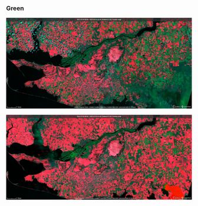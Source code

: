 ### Green

![Kherson-1](https://github.com/SergeyShchus/30DayMapChallenge_2022/blob/main/day_4_green/2021-07-03-00_Kherson_Vegetation_Sentinel-2_L2A_Custom_script.jpg?raw=true)

![Kherson-2](https://github.com/SergeyShchus/30DayMapChallenge_2022/blob/main/day_4_green/2022-07-03-00_Kherson_Vegetation_Sentinel-2_L2A_Custom_script.jpg?raw=true)
